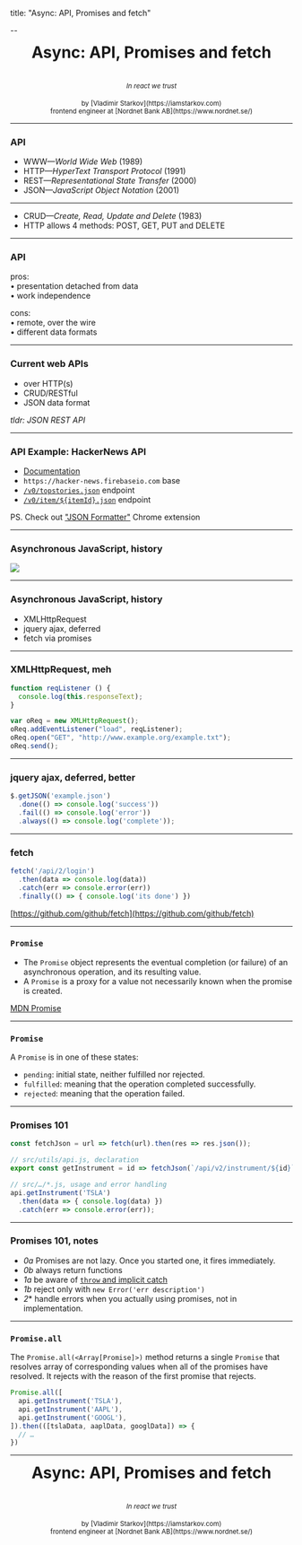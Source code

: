 title: "Async: API, Promises and fetch"

--

<center>
  <h1 style="margin-top: 0; padding-top: 0;">Async: API, Promises and&nbsp;fetch</h1>
  <br />
  <small>
    <i>In react we trust</i>
  </small>
  <br />
  <br />
  <small>
    by [Vladimir Starkov](https://iamstarkov.com)
    <br>
    frontend engineer at [Nordnet Bank AB](https://www.nordnet.se/)
  </small>
</center>

---

### API

* WWW—_World Wide Web_ (1989)
* HTTP—_HyperText Transport Protocol_ (1991)
* REST—_Representational State Transfer_ (2000)
* JSON—_JavaScript Object Notation_ (2001)
____
* CRUD—_Create, Read, Update and Delete_ (1983)
* HTTP allows 4 methods: POST, GET, PUT and DELETE

---

### API

pros:  
• presentation detached from data  
• work independence

cons:  
• remote, over the wire  
• different data formats

---

### Current web APIs

* over HTTP(s)
* CRUD/RESTful
* JSON data format

_tldr: JSON REST API_

---

### API Example: HackerNews API

* [Documentation](https://github.com/HackerNews/API)
* `https://hacker-news.firebaseio.com` base
* [`/v0/topstories.json`](https://hacker-news.firebaseio.com/v0/topstories.json) endpoint
* [`/v0/item/${itemId}.json`](https://hacker-news.firebaseio.com/v0/item/8863.json) endpoint

PS. Check out ["JSON Formatter"](https://chrome.google.com/webstore/detail/json-formatter/bcjindcccaagfpapjjmafapmmgkkhgoa) Chrome extension

---

### Asynchronous JavaScript, history

<img src="http://www.warmingtonheritage.com/wp-content/uploads/2011/06/PICT0006.jpg" style="max-width: 100%" />

---

### Asynchronous JavaScript, history

* XMLHttpRequest
* jquery ajax, deferred
* fetch via promises

---

### XMLHttpRequest, meh

```javascript
function reqListener () {
  console.log(this.responseText);
}

var oReq = new XMLHttpRequest();
oReq.addEventListener("load", reqListener);
oReq.open("GET", "http://www.example.org/example.txt");
oReq.send();
```

---

### jquery ajax, deferred, better

```javascript
$.getJSON('example.json')
  .done(() => console.log('success'))
  .fail(() => console.log('error'))
  .always(() => console.log('complete'));
```
---

### fetch

```javascript
fetch('/api/2/login')
  .then(data => console.log(data))
  .catch(err => console.error(err))
  .finally(() => { console.log('its done') })
```

[https://github.com/github/fetch](https://github.com/github/fetch)

---

### `Promise`

* The `Promise` object represents the eventual completion (or failure) of an asynchronous operation, and its resulting value.
* A `Promise` is a proxy for a value not necessarily known when the promise is created.

[MDN Promise](https://developer.mozilla.org/en-US/docs/Web/JavaScript/Reference/Global_Objects/Promise)

---

### `Promise`

A `Promise` is in one of these states:

* `pending`: initial state, neither fulfilled nor rejected.
* `fulfilled`: meaning that the operation completed successfully.
* `rejected`: meaning that the operation failed.

---

### Promises 101

```javascript
const fetchJson = url => fetch(url).then(res => res.json());

// src/utils/api.js, declaration
export const getInstrument = id => fetchJson(`/api/v2/instrument/${id}`);

// src/…/*.js, usage and error handling
api.getInstrument('TSLA')
  .then(data => { console.log(data) })
  .catch(err => console.error(err));
```

---

### Promises 101, notes

* *0a* Promises are not lazy. Once you started one, it fires immediately.
* *0b* always return functions
* *1a* be aware of [`throw` and implicit catch](https://github.com/mattdesl/promise-cookbook#throw-and-implicit-catch)
* *1b* reject only with `new Error('err description')`
* *2** handle errors when you actually using promises, not in implementation.

---

### `Promise.all`

The `Promise.all(<Array[Promise]>)` method returns a single `Promise` that resolves array of corresponding values when all of the promises have resolved. It rejects with the reason of the first promise that rejects.

```javascript
Promise.all([
  api.getInstrument('TSLA'),
  api.getInstrument('AAPL'),
  api.getInstrument('GOOGL'),
]).then(([tslaData, aaplData, googlData]) => {
  // …
})
```

---

<center>
  <h1 style="margin-top: 0; padding-top: 0;">Async: API, Promises and&nbsp;fetch</h1>
  <br />
  <small>
    <i>In react we trust</i>
  </small>
  <br />
  <br />
  <small>
    by [Vladimir Starkov](https://iamstarkov.com)
    <br>
    frontend engineer at [Nordnet Bank AB](https://www.nordnet.se/)
  </small>
</center>
